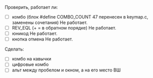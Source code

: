 Проверить, работает ли:
- [ ]  комбо (блок #define COMBO_COUNT 47 перенесен в keymap.c, заменены сочетания) Не работает.
- [ ] REV_EQL (+ = в обратном порядке) Не работает.
- [ ] юникод Не работает.
- [ ] кнопка отмена Не работает.

Сделать: 
- [ ] комбо на кавычки
- [ ] цифровые комбо
- [ ] альт между пробелом и окном, а на его место ВШ
